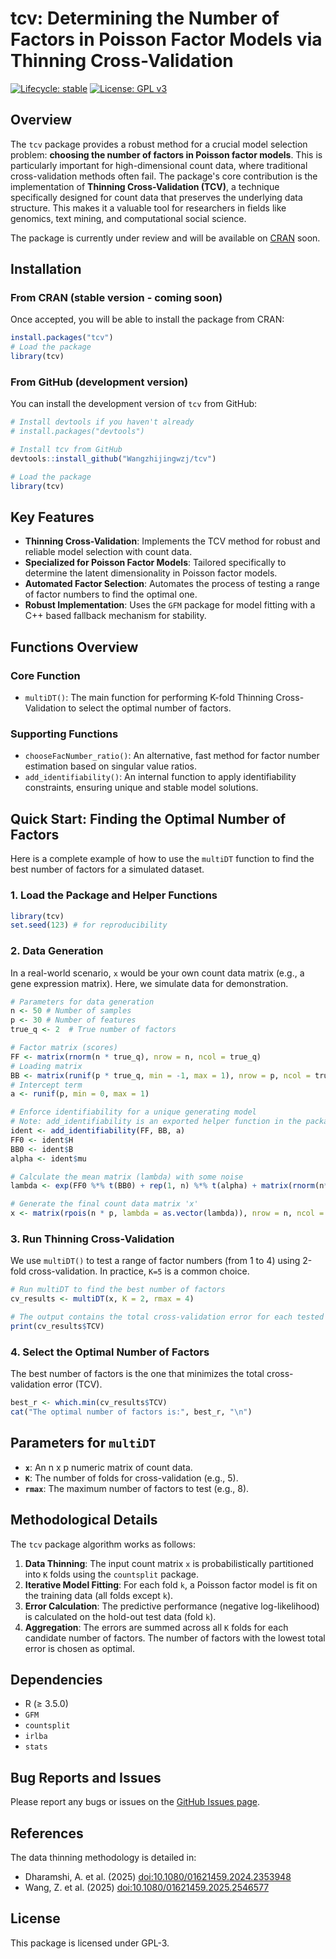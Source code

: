 # tcv: Determining the Number of Factors in Poisson Factor Models via Thinning Cross-Validation

[![Lifecycle: stable](https://img.shields.io/badge/lifecycle-stable-brightgreen.svg)](https://lifecycle.r-lib.org/articles/stages.html#stable)
[![License: GPL v3](https://img.shields.io/badge/License-GPLv3-blue.svg)](https://www.gnu.org/licenses/gpl-3.0)
## Overview

The `tcv` package provides a robust method for a crucial model selection problem: **choosing the number of factors in Poisson factor models**. This is particularly important for high-dimensional count data, where traditional cross-validation methods often fail. The package's core contribution is the implementation of **Thinning Cross-Validation (TCV)**, a technique specifically designed for count data that preserves the underlying data structure. This makes it a valuable tool for researchers in fields like genomics, text mining, and computational social science.

The package is currently under review and will be available on [CRAN](https://cran.r-project.org/) soon.

## Installation

### From CRAN (stable version - coming soon)
Once accepted, you will be able to install the package from CRAN:
```r
install.packages("tcv")
# Load the package
library(tcv)
```

### From GitHub (development version)
You can install the development version of `tcv` from GitHub:
```r
# Install devtools if you haven't already
# install.packages("devtools")

# Install tcv from GitHub
devtools::install_github("Wangzhijingwzj/tcv")

# Load the package
library(tcv)
```

## Key Features

- **Thinning Cross-Validation**: Implements the TCV method for robust and reliable model selection with count data.
- **Specialized for Poisson Factor Models**: Tailored specifically to determine the latent dimensionality in Poisson factor models.
- **Automated Factor Selection**: Automates the process of testing a range of factor numbers to find the optimal one.
- **Robust Implementation**: Uses the `GFM` package for model fitting with a C++ based fallback mechanism for stability.

## Functions Overview

### Core Function

- `multiDT()`: The main function for performing K-fold Thinning Cross-Validation to select the optimal number of factors.

### Supporting Functions

- `chooseFacNumber_ratio()`: An alternative, fast method for factor number estimation based on singular value ratios.
- `add_identifiability()`: An internal function to apply identifiability constraints, ensuring unique and stable model solutions.

## Quick Start: Finding the Optimal Number of Factors

Here is a complete example of how to use the `multiDT` function to find the best number of factors for a simulated dataset.

### 1. Load the Package and Helper Functions
```r
library(tcv)
set.seed(123) # for reproducibility
```

### 2. Data Generation
In a real-world scenario, `x` would be your own count data matrix (e.g., a gene expression matrix). Here, we simulate data for demonstration.
```r
# Parameters for data generation
n <- 50 # Number of samples
p <- 30 # Number of features
true_q <- 2  # True number of factors

# Factor matrix (scores)
FF <- matrix(rnorm(n * true_q), nrow = n, ncol = true_q)
# Loading matrix
BB <- matrix(runif(p * true_q, min = -1, max = 1), nrow = p, ncol = true_q)
# Intercept term
a <- runif(p, min = 0, max = 1)

# Enforce identifiability for a unique generating model
# Note: add_identifiability is an exported helper function in the package
ident <- add_identifiability(FF, BB, a)
FF0 <- ident$H
BB0 <- ident$B
alpha <- ident$mu

# Calculate the mean matrix (lambda) with some noise
lambda <- exp(FF0 %*% t(BB0) + rep(1, n) %*% t(alpha) + matrix(rnorm(n*p, 0, 0.5), n, p))

# Generate the final count data matrix 'x'
x <- matrix(rpois(n * p, lambda = as.vector(lambda)), nrow = n, ncol = p)
```

### 3. Run Thinning Cross-Validation
We use `multiDT()` to test a range of factor numbers (from 1 to 4) using 2-fold cross-validation. In practice, `K=5` is a common choice.
```r
# Run multiDT to find the best number of factors
cv_results <- multiDT(x, K = 2, rmax = 4)

# The output contains the total cross-validation error for each tested factor number
print(cv_results$TCV)
```

### 4. Select the Optimal Number of Factors
The best number of factors is the one that minimizes the total cross-validation error (TCV).
```r
best_r <- which.min(cv_results$TCV)
cat("The optimal number of factors is:", best_r, "\n")
```

## Parameters for `multiDT`

- **`x`**: An n x p numeric matrix of count data.
- **`K`**: The number of folds for cross-validation (e.g., 5).
- **`rmax`**: The maximum number of factors to test (e.g., 8).

## Methodological Details

The `tcv` package algorithm works as follows:
1.  **Data Thinning**: The input count matrix `x` is probabilistically partitioned into `K` folds using the `countsplit` package.
2.  **Iterative Model Fitting**: For each fold `k`, a Poisson factor model is fit on the training data (all folds except `k`).
3.  **Error Calculation**: The predictive performance (negative log-likelihood) is calculated on the hold-out test data (fold `k`).
4.  **Aggregation**: The errors are summed across all `K` folds for each candidate number of factors. The number of factors with the lowest total error is chosen as optimal.

## Dependencies

- R (≥ 3.5.0)
- `GFM`
- `countsplit`
- `irlba`
- `stats`

## Bug Reports and Issues

Please report any bugs or issues on the [GitHub Issues page](https://github.com/Wangzhijingwzj/tcv/issues).

## References

The data thinning methodology is detailed in:
- Dharamshi, A. et al. (2025) <doi:10.1080/01621459.2024.2353948>
- Wang, Z. et al. (2025) <doi:10.1080/01621459.2025.2546577>

## License

This package is licensed under GPL-3.
